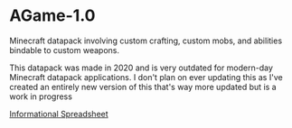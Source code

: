 # AGame-1.0
Minecraft datapack involving custom crafting, custom mobs, and abilities bindable to custom weapons.

This datapack was made in 2020 and is very outdated for modern-day Minecraft datapack applications. I don't plan on ever updating this as I've created an entirely new version of this that's way more updated but is a work in progress

[Informational Spreadsheet](https://docs.google.com/spreadsheets/d/1T-2U4kRjblJEVzyK0jb2mRmIEM1K6vWnxPRTfZBee_A/edit?usp=sharing)
